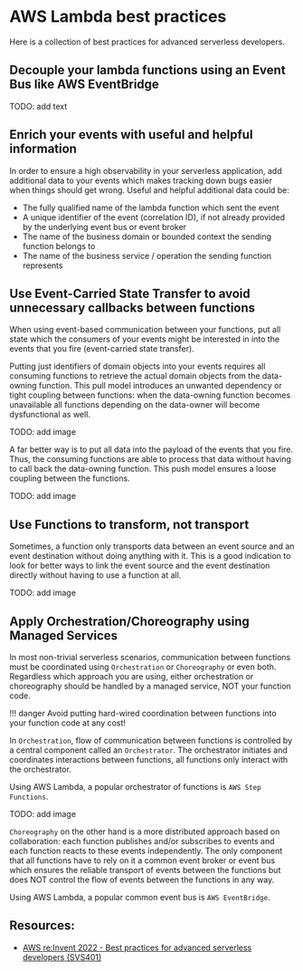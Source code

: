 # AWS Lambda best practices

Here is a collection of best practices for advanced serverless developers.

## Decouple your lambda functions using an Event Bus like AWS EventBridge

TODO: add text

## Enrich your events with useful and helpful information

In order to ensure a high observability in your serverless application, add additional data to your events which makes
tracking down bugs easier when things should get wrong. Useful and helpful additional data could be:

* The fully qualified name of the lambda function which sent the event
* A unique identifier of the event (correlation ID), if not already provided by the underlying event bus or event broker
* The name of the business domain or bounded context the sending function belongs to
* The name of the business service / operation the sending function represents

## Use Event-Carried State Transfer to avoid unnecessary callbacks between functions

When using event-based communication between your functions, put all state which the consumers of your events might be 
interested in into the events that you fire (event-carried state transfer).

Putting just identifiers of domain objects into your events requires all consuming functions to retrieve the actual domain objects
from the data-owning function. This pull model introduces an unwanted dependency or tight coupling between functions: when the
data-owning function becomes unavailable all functions depending on the data-owner will become dysfunctional as well.

TODO: add image

A far better way is to put all data into the payload of the events that you fire. Thus, the consuming functions are able to process
that data without having to call back the data-owning function. This push model ensures a loose coupling between the functions.

TODO: add image

## Use Functions to transform, not transport

Sometimes, a function only transports data between an event source and an event destination without doing anything with it.
This is a good indication to look for better ways to link the event source and the event destination directly without having
to use a function at all.

TODO: add image

## Apply Orchestration/Choreography using Managed Services

In most non-trivial serverless scenarios, communication between functions must be coordinated using `Orchestration` or `Choreography`
or even both. Regardless which approach you are using, either orchestration or choreography should be handled by a managed service, 
NOT your function code.

!!! danger Avoid putting hard-wired coordination between functions into your function code at any cost!

In `Orchestration`, flow of communication between functions is controlled by a central component called 
an `Orchestrator`. The orchestrator initiates and coordinates interactions between functions, 
all functions only interact with the orchestrator. 

Using AWS Lambda, a popular orchestrator of functions is `AWS Step Functions`.

TODO: add image

`Choreography` on the other hand is a more distributed approach based on collaboration: each function publishes and/or subscribes 
to events and each function reacts to these events independently. The only component that all functions have to rely on it a 
common event broker or event bus which ensures the reliable transport of events between the functions but does NOT 
control the flow of events between the functions in any way.

Using AWS Lambda, a popular common event bus is `AWS EventBridge`.


## Resources:

* [AWS re:Invent 2022 - Best practices for advanced serverless developers (SVS401)](https://youtu.be/PiQ_eZFO2GU)